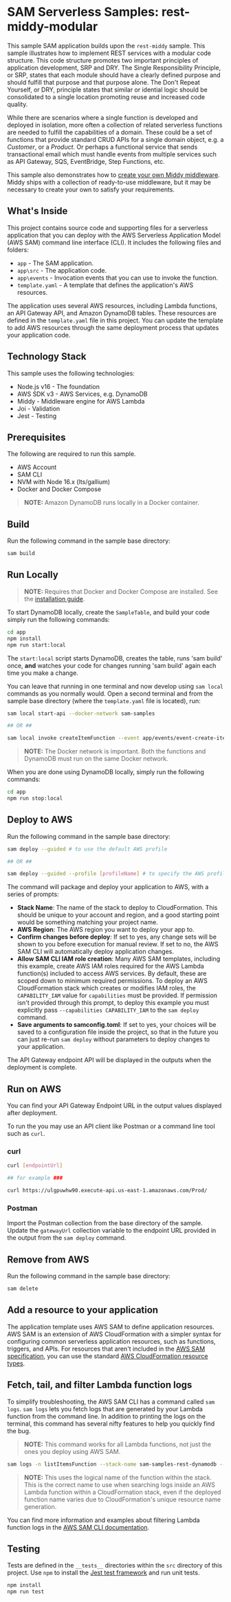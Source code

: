 # SAM Serverless Samples: rest-middy-modular

This sample SAM application builds upon the `rest-middy` sample. This sample illustrates how to implement REST services with a modular code structure. This code structure promotes two important principles of application development, SRP and DRY. The Single Responsibility Principle, or SRP, states that each module should have a clearly defined purpose and should fulfill that purpose and that purpose alone. The Don't Repeat Yourself, or DRY, principle states that similar or idential logic should be consolidated to a single location promoting reuse and increased code quality.

While there are scenarios where a single function is developed and deployed in isolation, more often a collection of related serverless functions are needed to fulfill the capabilities of a domain. These could be a set of functions that provide standard CRUD APIs for a single domain object, e.g. a _Customer_, or a _Product_. Or perhaps a functional service that sends transactional email which must handle events from multiple services such as API Gateway, SQS, EventBridge, Step Functions, etc.

This sample also demonstrates how to [create your own Middy middleware](https://middy.js.org/docs/category/writing-middlewares). Middy ships with a collection of ready-to-use middleware, but it may be necessary to create your own to satisfy your requirements.

## What's Inside

This project contains source code and supporting files for a serverless application that you can deploy with the AWS Serverless Application Model (AWS SAM) command line interface (CLI). It includes the following files and folders:

- `app` - The SAM application.
- `app\src` - The application code.
- `app\events` - Invocation events that you can use to invoke the function.
- `template.yaml` - A template that defines the application's AWS resources.

The application uses several AWS resources, including Lambda functions, an API Gateway API, and Amazon DynamoDB tables. These resources are defined in the `template.yaml` file in this project. You can update the template to add AWS resources through the same deployment process that updates your application code.

## Technology Stack

This sample uses the following technologies:

- Node.js v16 - The foundation
- AWS SDK v3 - AWS Services, e.g. DynamoDB
- Middy - Middleware engine for AWS Lambda
- Joi - Validation
- Jest - Testing

## Prerequisites

The following are required to run this sample.

- AWS Account
- SAM CLI
- NVM with Node 16.x (lts/gallium)
- Docker and Docker Compose

> **NOTE:** Amazon DynamoDB runs locally in a Docker container.

## Build

Run the following command in the sample base directory:

```bash
sam build
```

## Run Locally

> **NOTE:** Requires that Docker and Docker Compose are installed. See the [installation guide][docker-install].

To start DynamoDB locally, create the `SampleTable`, and build your code simply run the following commands:

```bash
cd app
npm install
npm run start:local
```

The `start:local` script starts DynamoDB, creates the table, runs 'sam build' once, **and** watches your code for changes running 'sam build' again each time you make a change.

You can leave that running in one terminal and now develop using `sam local` commands as you normally would. Open a second terminal and from the sample base directory (where the `template.yaml` file is located), run:

```bash
sam local start-api --docker-network sam-samples

## OR ##

sam local invoke createItemFunction --event app/events/event-create-item.json --docker-network sam-samples
```

> **NOTE:** The Docker network is important. Both the functions and DynamoDB must run on the same Docker network.

When you are done using DynamoDB locally, simply run the following commands:

```bash
cd app
npm run stop:local
```

## Deploy to AWS

Run the following command in the sample base directory:

```bash
sam deploy --guided # to use the default AWS profile

## OR ##

sam deploy --guided --profile [profileName] # to specify the AWS profile
```

The command will package and deploy your application to AWS, with a series of prompts:

- **Stack Name**: The name of the stack to deploy to CloudFormation. This should be unique to your account and region, and a good starting point would be something matching your project name.
- **AWS Region**: The AWS region you want to deploy your app to.
- **Confirm changes before deploy**: If set to yes, any change sets will be shown to you before execution for manual review. If set to no, the AWS SAM CLI will automatically deploy application changes.
- **Allow SAM CLI IAM role creation**: Many AWS SAM templates, including this example, create AWS IAM roles required for the AWS Lambda function(s) included to access AWS services. By default, these are scoped down to minimum required permissions. To deploy an AWS CloudFormation stack which creates or modifies IAM roles, the `CAPABILITY_IAM` value for `capabilities` must be provided. If permission isn't provided through this prompt, to deploy this example you must explicitly pass `--capabilities CAPABILITY_IAM` to the `sam deploy` command.
- **Save arguments to samconfig.toml**: If set to yes, your choices will be saved to a configuration file inside the project, so that in the future you can just re-run `sam deploy` without parameters to deploy changes to your application.

The API Gateway endpoint API will be displayed in the outputs when the deployment is complete.

## Run on AWS

You can find your API Gateway Endpoint URL in the output values displayed after deployment.

To run the you may use an API client like Postman or a command line tool such as `curl`.

### curl

```bash
curl [endpointUrl]

## for example ###

curl https://ulgpuwhw90.execute-api.us-east-1.amazonaws.com/Prod/
```

### Postman

Import the Postman collection from the base directory of the sample. Update the `gatewayUrl` collection variable to the endpoint URL provided in the output from the `sam deploy` command.

## Remove from AWS

Run the following command in the sample base directory:

```bash
sam delete
```

## Add a resource to your application

The application template uses AWS SAM to define application resources. AWS SAM is an extension of AWS CloudFormation with a simpler syntax for configuring common serverless application resources, such as functions, triggers, and APIs. For resources that aren't included in the [AWS SAM specification](https://github.com/awslabs/serverless-application-model/blob/master/versions/2016-10-31.md), you can use the standard [AWS CloudFormation resource types](https://docs.aws.amazon.com/AWSCloudFormation/latest/UserGuide/aws-template-resource-type-ref.html).

## Fetch, tail, and filter Lambda function logs

To simplify troubleshooting, the AWS SAM CLI has a command called `sam logs`. `sam logs` lets you fetch logs that are generated by your Lambda function from the command line. In addition to printing the logs on the terminal, this command has several nifty features to help you quickly find the bug.

> **NOTE:** This command works for all Lambda functions, not just the ones you deploy using AWS SAM.

```bash
sam logs -n listItemsFunction --stack-name sam-samples-rest-dynamodb --tail
```

> **NOTE:** This uses the logical name of the function within the stack. This is the correct name to use when searching logs inside an AWS Lambda function within a CloudFormation stack, even if the deployed function name varies due to CloudFormation's unique resource name generation.

You can find more information and examples about filtering Lambda function logs in the [AWS SAM CLI documentation](https://docs.aws.amazon.com/serverless-application-model/latest/developerguide/serverless-sam-cli-logging.html).

## Testing

Tests are defined in the `__tests__` directories within the `src` directory of this project. Use `npm` to install the [Jest test framework](https://jestjs.io/) and run unit tests.

```bash
npm install
npm run test
```

[docker-install]: https://docs.docker.com/engine/install/ 'Install Docker Engine'
